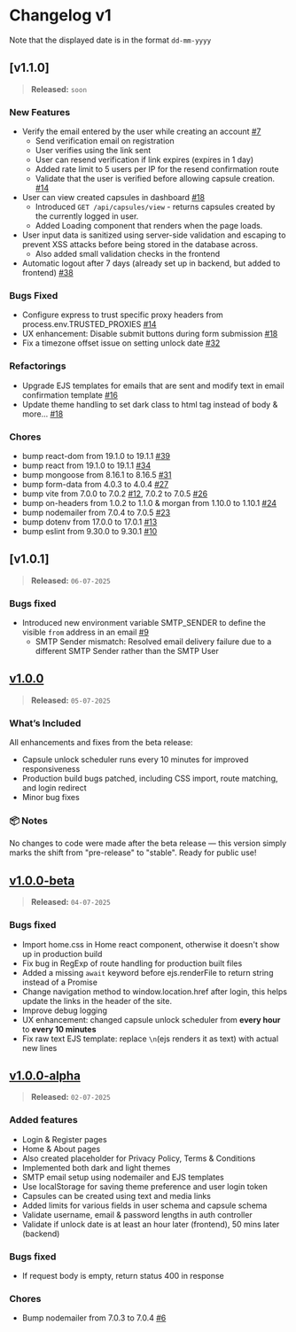 # Changelog v1

Note that the displayed date is in the format `dd-mm-yyyy`

## [v1.1.0]

> **Released:** `soon`

### New Features

- Verify the email entered by the user while creating an account [#7]
    - Send verification email on registration
    - User verifies using the link sent
    - User can resend verification if link expires (expires in 1 day)
    - Added rate limit to 5 users per IP for the resend confirmation route
    - Validate that the user is verified before allowing capsule creation. [#14]
- User can view created capsules in dashboard [#18]
    - Introduced `GET /api/capsules/view` - returns capsules created by the currently logged in user.
    - Added Loading component that renders when the page loads.
- User input data is sanitized using server-side validation and escaping to prevent XSS attacks before being stored in the database across.
    - Also added small validation checks in the frontend
- Automatic logout after 7 days (already set up in backend, but added to frontend) [#38]

### Bugs Fixed

- Configure express to trust specific proxy headers from process.env.TRUSTED_PROXIES [#14]
- UX enhancement: Disable submit buttons during form submission [#18]
- Fix a timezone offset issue on setting unlock date [#32]

### Refactorings

- Upgrade EJS templates for emails that are sent and modify text in email confirmation template [#16]
- Update theme handling to set dark class to html tag instead of body & more... [#18]

### Chores

- bump react-dom from 19.1.0 to 19.1.1 [#39]
- bump react from 19.1.0 to 19.1.1 [#34]
- bump mongoose from 8.16.1 to 8.16.5 [#31]
- bump form-data from 4.0.3 to 4.0.4 [#27]
- bump vite from 7.0.0 to 7.0.2 [#12], 7.0.2 to 7.0.5 [#26]
- bump on-headers from 1.0.2 to 1.1.0 & morgan from 1.10.0 to 1.10.1 [#24]
- bump nodemailer from 7.0.4 to 7.0.5 [#23]
- bump dotenv from 17.0.0 to 17.0.1 [#13]
- bump eslint from 9.30.0 to 9.30.1 [#10]


## [v1.0.1]

> **Released:** `06-07-2025`

### Bugs fixed

- Introduced new environment variable SMTP_SENDER to define the visible `from` address in an email [#9]
    - SMTP Sender mismatch: Resolved email delivery failure due to a different SMTP Sender rather than the SMTP User


## [v1.0.0]

> **Released:** `05-07-2025`

### What’s Included

All enhancements and fixes from the beta release:
- Capsule unlock scheduler runs every 10 minutes for improved responsiveness
- Production build bugs patched, including CSS import, route matching, and login redirect
- Minor bug fixes

### 📦 Notes

No changes to code were made after the beta release — this version simply marks the shift from "pre-release" to "stable". Ready for public use!


## [v1.0.0-beta]

> **Released:** `04-07-2025`

### Bugs fixed

- Import home.css in Home react component, otherwise it doesn't show up in production build
- Fix bug in RegExp of route handling for production built files
- Added a missing `await` keyword before ejs.renderFile to return string instead of a Promise
- Change navigation method to window.location.href after login, this helps update the links in the header of the site.
- Improve debug logging
- UX enhancement: changed capsule unlock scheduler from **every hour** to **every 10 minutes**
- Fix raw text EJS template: replace `\n`(ejs renders it as text) with actual new lines


## [v1.0.0-alpha]

> **Released:** `02-07-2025`

### Added features

- Login & Register pages
- Home & About pages
- Also created placeholder for Privacy Policy, Terms & Conditions
- Implemented both dark and light themes
- SMTP email setup using nodemailer and EJS templates
- Use localStorage for saving theme preference and user login token
- Capsules can be created using text and media links
- Added limits for various fields in user schema and capsule schema
- Validate username, email & password lengths in auth controller
- Validate if unlock date is at least an hour later (frontend), 50 mins later (backend)

### Bugs fixed

- If request body is empty, return status 400 in response

### Chores

- Bump nodemailer from 7.0.3 to 7.0.4 [#6](https://github.com/PuneetGopinath/chrono-capsule/pull/6)


[#39]: https://github.com/PuneetGopinath/chrono-capsule/pull/39
[#38]: https://github.com/PuneetGopinath/chrono-capsule/pull/38
[#34]: https://github.com/PuneetGopinath/chrono-capsule/pull/34
[#32]: https://github.com/PuneetGopinath/chrono-capsule/pull/32
[#31]: https://github.com/PuneetGopinath/chrono-capsule/pull/31
[#27]: https://github.com/PuneetGopinath/chrono-capsule/pull/27
[#26]: https://github.com/PuneetGopinath/chrono-capsule/pull/26
[#24]: https://github.com/PuneetGopinath/chrono-capsule/pull/24
[#23]: https://github.com/PuneetGopinath/chrono-capsule/pull/23
[#18]: https://github.com/PuneetGopinath/chrono-capsule/pull/18
[#16]: https://github.com/PuneetGopinath/chrono-capsule/pull/16
[#14]: https://github.com/PuneetGopinath/chrono-capsule/pull/14
[#13]: https://github.com/PuneetGopinath/chrono-capsule/pull/13
[#12]: https://github.com/PuneetGopinath/chrono-capsule/pull/12
[#10]: https://github.com/PuneetGopinath/chrono-capsule/pull/10
[#9]: https://github.com/PuneetGopinath/chrono-capsule/pull/9
[#7]: https://github.com/PuneetGopinath/chrono-capsule/pull/7

[v1.0.0]: https://github.com/PuneetGopinath/chrono-capsule/releases/tag/v1.0.0
[v1.0.0-beta]: https://github.com/PuneetGopinath/chrono-capsule/releases/tag/v1.0.0-beta
[v1.0.0-alpha]: https://github.com/PuneetGopinath/chrono-capsule/releases/tag/v1.0.0-alpha